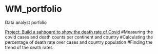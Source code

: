# WM_portfolio
Data analyst porfolio

[Project: Build a sahboard to show the death rate of Covid](https://public.tableau.com/app/profile/wendym4423/viz/CovidDashboard_16582091798820/Dashboard1)
#Measuring the covid cases and death counts per continent and country
#Calculating the percentage of death rate over cases and country population
#Finding the trend of the death rates
[](https://github.com/wndmiao/WM_portfolio/tree/main/image)
